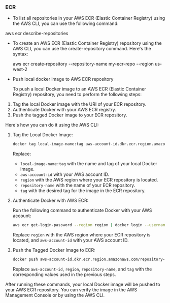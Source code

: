 ### ECR
- To list all repositories in your AWS ECR (Elastic Container Registry) using the AWS CLI, you can use the following command:

aws ecr describe-repositories

- To create an AWS ECR (Elastic Container Registry) repository using the AWS CLI, you can use the create-repository command. Here's the syntax:

  aws ecr create-repository --repository-name my-ecr-repo --region us-west-2

- Push local docker image to AWS ECR repository

  To push a local Docker image to an AWS ECR (Elastic Container Registry) repository, you need to perform the following steps:

1. Tag the local Docker image with the URI of your ECR repository.
2. Authenticate Docker with your AWS ECR registry.
3. Push the tagged Docker image to your ECR repository.

Here's how you can do it using the AWS CLI:

1. Tag the Local Docker Image:

   ```bash
   docker tag local-image-name:tag aws-account-id.dkr.ecr.region.amazonaws.com/repository-name:tag
   ```

   Replace:
   - `local-image-name:tag` with the name and tag of your local Docker image.
   - `aws-account-id` with your AWS account ID.
   - `region` with the AWS region where your ECR repository is located.
   - `repository-name` with the name of your ECR repository.
   - `tag` with the desired tag for the image in the ECR repository.

2. Authenticate Docker with AWS ECR:

   Run the following command to authenticate Docker with your AWS account:

   ```bash
   aws ecr get-login-password --region region | docker login --username AWS --password-stdin aws-account-id.dkr.ecr.region.amazonaws.com
   ```

   Replace `region` with the AWS region where your ECR repository is located, and `aws-account-id` with your AWS account ID.

3. Push the Tagged Docker Image to ECR:

   ```bash
   docker push aws-account-id.dkr.ecr.region.amazonaws.com/repository-name:tag
   ```

   Replace `aws-account-id`, `region`, `repository-name`, and `tag` with the corresponding values used in the previous steps.

After running these commands, your local Docker image will be pushed to your AWS ECR repository. You can verify the image in the AWS Management Console or by using the AWS CLI.

  
